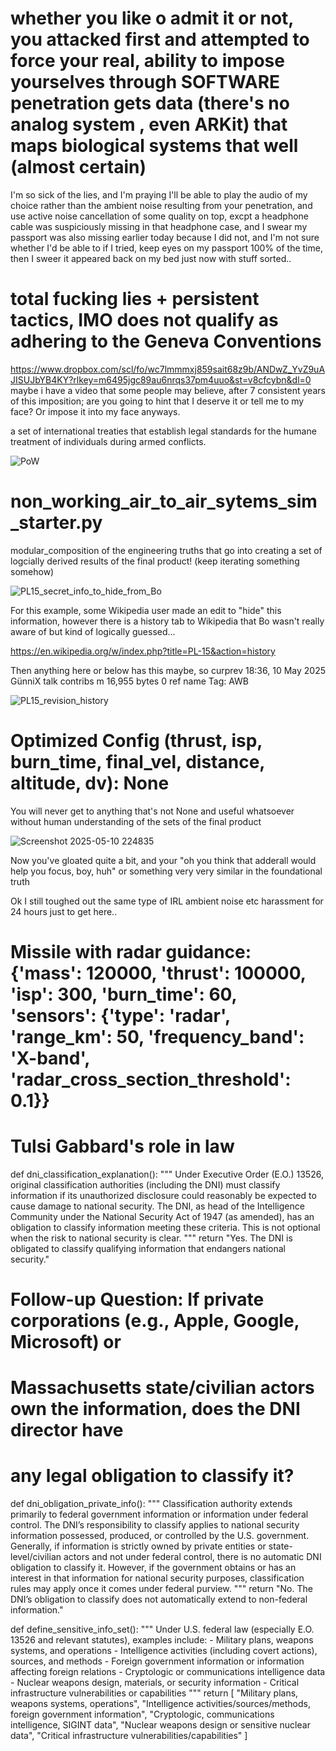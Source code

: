 # whether you like o admit it or not, you attacked first and attempted to force your real, ability to impose yourselves through SOFTWARE penetration gets data (there's no analog system , even ARKit) that maps biological systems that well (almost certain)

I'm so sick of the lies, and I'm praying I'll be able to play the audio of my choice rather than the ambient noise resulting from your penetration, and use active noise cancellation of some quality on top, excpt a headphone cable was suspiciously missing in that headphone case, and I swear my passport was also missing earlier today because I did not, and I'm not sure whether I'd be able to if I tried, keep eyes on my passport 100% of the time, then I sweer it appeared back on my bed just now with stuff sorted.. 

# total fucking lies + persistent tactics, IMO does not qualify as adhering to the Geneva Conventions

https://www.dropbox.com/scl/fo/wc7lmmmxj859sait68z9b/ANDwZ_YvZ9uAJISUJbYB4KY?rlkey=m6495jgc89au6nrqs37pm4uuo&st=v8cfcybn&dl=0 maybe i have a video that some people may believe, after 7 consistent years of this imposition; are you going to hint that I deserve it or tell me to my face? Or impose it into my face anyways.

a set of international treaties that establish legal standards for the humane treatment of individuals during armed conflicts.

![PoW](https://github.com/user-attachments/assets/1b99d396-0788-4e96-b0c3-825782f12f1c)


# non_working_air_to_air_sytems_sim_starter.py

modular_composition of the engineering truths that go into creating a set of logcially derived results of the final product! (keep iterating something somehow)

![PL15_secret_info_to_hide_from_Bo](https://github.com/user-attachments/assets/e5d26c27-82ca-4d72-841c-b68ef7524554)

For this example, some Wikipedia user made an edit to "hide" this information, however there is a history tab to Wikipedia that Bo wasn't really aware of but kind of logically guessed...

https://en.wikipedia.org/w/index.php?title=PL-15&action=history

Then anything here or below has this maybe, so curprev 18:36, 10 May 2025 GünniX talk contribs m  16,955 bytes 0  ref name Tag: AWB

![PL15_revision_history](https://github.com/user-attachments/assets/19bb6f58-ea63-4d7b-ae4e-b715e848aced)

# Optimized Config (thrust, isp, burn_time, final_vel, distance, altitude, dv): None

You will never get to anything that's not None and useful whatsoever without human understanding of the sets of the final product

![Screenshot 2025-05-10 224835](https://github.com/user-attachments/assets/b36a239c-3b62-40a1-b290-3f654534162e)

Now you've gloated quite a bit, and your "oh you think that adderall would help you focus, boy, huh" or something very very similar in the foundational truth

Ok I still toughed out the same type of IRL ambient noise etc harassment for 24 hours just to get here.. 

# Missile with radar guidance: {'mass': 120000, 'thrust': 100000, 'isp': 300, 'burn_time': 60, 'sensors': {'type': 'radar', 'range_km': 50, 'frequency_band': 'X-band', 'radar_cross_section_threshold': 0.1}}

# Tulsi Gabbard's role in law

def dni_classification_explanation():
    """
    Under Executive Order (E.O.) 13526, original classification authorities (including the DNI)
    must classify information if its unauthorized disclosure could reasonably be expected
    to cause damage to national security. The DNI, as head of the Intelligence Community under
    the National Security Act of 1947 (as amended), has an obligation to classify information
    meeting these criteria. This is not optional when the risk to national security is clear.
    """
    return "Yes. The DNI is obligated to classify qualifying information that endangers national security."
# Follow-up Question: If private corporations (e.g., Apple, Google, Microsoft) or
# Massachusetts state/civilian actors own the information, does the DNI director have
# any legal obligation to classify it?
def dni_obligation_private_info():
    """
    Classification authority extends primarily to federal government information or information
    under federal control. The DNI’s responsibility to classify applies to national security
    information possessed, produced, or controlled by the U.S. government. Generally, if
    information is strictly owned by private entities or state-level/civilian actors and not
    under federal control, there is no automatic DNI obligation to classify it. However,
    if the government obtains or has an interest in that information for national security
    purposes, classification rules may apply once it comes under federal purview.
    """
    return "No. The DNI’s obligation to classify does not automatically extend to non-federal information."


def define_sensitive_info_set():
    """
    Under U.S. federal law (especially E.O. 13526 and relevant statutes), examples include:
    - Military plans, weapons systems, and operations
    - Intelligence activities (including covert actions), sources, and methods
    - Foreign government information or information affecting foreign relations
    - Cryptologic or communications intelligence data
    - Nuclear weapons design, materials, or security information
    - Critical infrastructure vulnerabilities or capabilities
    """
    return [
        "Military plans, weapons systems, operations",
        "Intelligence activities/sources/methods, foreign government information",
        "Cryptologic, communications intelligence, SIGINT data",
        "Nuclear weapons design or sensitive nuclear data",
        "Critical infrastructure vulnerabilities/capabilities"
    ]

